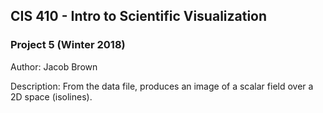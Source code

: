 ## CIS 410 - Intro to Scientific Visualization
### Project 5 (Winter 2018)

Author: Jacob Brown

Description: From the data file, produces an image of a scalar field over a 2D space (isolines).
